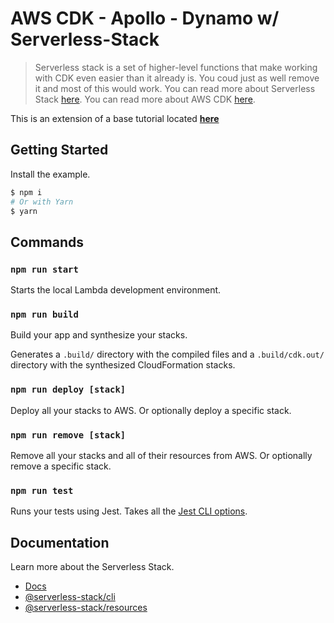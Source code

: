 # AWS CDK - Apollo - Dynamo w/ Serverless-Stack

> Serverless stack is a set of higher-level functions that make working with CDK even easier than it already is. You coud just as well remove it and most of this would work. You can read more about Serverless Stack [here](serverless-stack.com). You can read more about AWS CDK [here](https://aws.amazon.com/cdk/).

This is an extension of a base tutorial located [**here**](https://serverless-stack.com/examples/how-to-create-an-apollo-graphql-api-with-serverless.html)

## Getting Started

Install the example.

```bash
$ npm i
# Or with Yarn
$ yarn
```

## Commands

### `npm run start`

Starts the local Lambda development environment.

### `npm run build`

Build your app and synthesize your stacks.

Generates a `.build/` directory with the compiled files and a `.build/cdk.out/` directory with the synthesized CloudFormation stacks.

### `npm run deploy [stack]`

Deploy all your stacks to AWS. Or optionally deploy a specific stack.

### `npm run remove [stack]`

Remove all your stacks and all of their resources from AWS. Or optionally remove a specific stack.

### `npm run test`

Runs your tests using Jest. Takes all the [Jest CLI options](https://jestjs.io/docs/en/cli).

## Documentation

Learn more about the Serverless Stack.

- [Docs](https://docs.serverless-stack.com)
- [@serverless-stack/cli](https://docs.serverless-stack.com/packages/cli)
- [@serverless-stack/resources](https://docs.serverless-stack.com/packages/resources)
